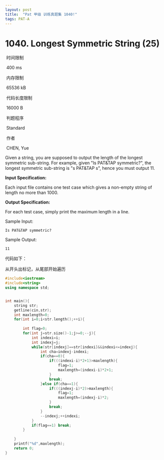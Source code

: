 ```yaml
---
layout: post
title:  "Pat 甲级 训练真题集 1040!"
tags: PAT-A
---
```

# 1040. Longest Symmetric String (25)

​    时间限制  

​    400 ms

​    内存限制  

​    65536 kB

​    代码长度限制  

​    16000 B

​      判题程序    

​      Standard    

​      作者    

​      CHEN, Yue

Given a string, you are supposed to output the length of the longest symmetric sub-string. For example, given "Is PAT&TAP symmetric?", the longest symmetric sub-string is "s PAT&TAP s", hence you must output 11.

**Input Specification:**

Each input file contains one test case which gives a non-empty string of length no more than 1000.

**Output Specification:**

For each test case, simply print the maximum length in a line.

Sample Input:

```
Is PAT&TAP symmetric?

```

Sample Output:

```
11
```

代码如下：

从开头出标记，从尾部开始遍历

```c++
#include<iostream> 
#include<string>
using namespace std;


int main(){
	string str;
	getline(cin,str);
	int maxlength=0;
	for(int i=0;i<str.length();++i){
		
		int flag=0;
		for(int j=str.size()-1;j>=0;--j){
			int indexi=i;
			int indexj=j;
			while(str[indexj]==str[indexi]&&indexi<=indexj){
				int cha=indexj-indexi;				
				if(cha==0){					
					if(((indexi-i)*2+1)>maxlength){
						flag=1;
						maxlength=(indexi-i)*2+1;
					}
					break;
				}else if(cha==1){					
					if(((indexj-i)*2)>maxlength){
						flag=1;
						maxlength=(indexj-i)*2;
					}
					break;
				}
				--indexj;++indexi;				
			}
			if(flag==1) break;	
		}
		
	}
	printf("%d",maxlength);
	return 0;
}
```



